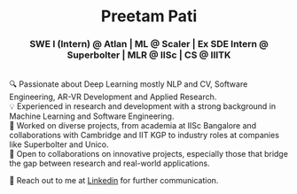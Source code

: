 <h1 align="center">Preetam Pati</h1>
<h3 align="center">SWE I (Intern) @ Atlan | ML @ Scaler | Ex SDE Intern @ Superbolter | MLR @ IISc | CS @ IIITK</h3>

<p> </br>
🔍 Passionate about Deep Learning mostly NLP and CV, Software Engineering, AR-VR Development and Applied Research. </br>
💡 Experienced in research and development with a strong background in Machine Learning and Software Engineering. </br>
🌱 Worked on diverse projects, from academia at IISc Bangalore and collaborations with Cambridge and IIT KGP to industry roles at companies like Superbolter and Unico. </br>
🚀 Open to collaborations on innovative projects, especially those that bridge the gap between research and real-world applications. </br>

💬 Reach out to me at <a href="https://www.linkedin.com/in/cosmiiccat/" target="_blank">Linkedin</a> for further communication.
</p>
<!--
**cosmiiccat/cosmiiccat** is a ✨ _special_ ✨ repository because its `README.md` (this file) appears on your GitHub profile.

Here are some ideas to get you started:

- 🔭 I’m currently working on ...
- 🌱 I’m currently learning ...
- 👯 I’m looking to collaborate on ...
- 🤔 I’m looking for help with ...
- 💬 Ask me about ...
- 📫 How to reach me: ...
- 😄 Pronouns: ...
- ⚡ Fun fact: ...
-->
